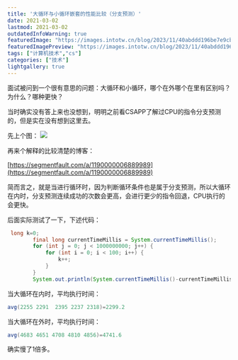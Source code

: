 ```yaml
---
title: '大循环与小循环嵌套的性能比较（分支预测）'
date: 2021-03-02
lastmod: 2021-03-02
outdatedInfoWarning: true
featuredImage: "https://images.intotw.cn/blog/2023/11/40abddd196be7e9cb79b83534d4983a4.webp"
featuredImagePreview: "https://images.intotw.cn/blog/2023/11/40abddd196be7e9cb79b83534d4983a4.webp"
tags: ["计算机技术","cs"]
categories: ["技术"]
lightgallery: true
---
```


面试被问到一个很有意思的问题：大循环和小循环，哪个在外哪个在里有区别吗？为什么？哪种更快？

当时确实没有答上来也没想到，明明之前看CSAPP了解过CPU的指令分支预测的，但是实在没有想到这里去。

先上个图：
![](https://images.intotw.cn/blog/2023/09/c23ac577ea92a466b0420511e70b7c2f.png)

再来个解释的比较清楚的博客：

[https://segmentfault.com/a/1190000006889989](https://segmentfault.com/a/1190000006889989)

简而言之，就是当进行循环时，因为判断循环条件也是属于分支预测，所以大循环在内时，分支预测连续成功的次数会更高，会进行更少的指令回退，CPU执行的会更快。


后面实际测试了一下，下述代码：
```java
 long k=0;
        final long currentTimeMillis = System.currentTimeMillis();
        for (int j = 0; j < 1000000000; j++) {
            for (int i = 0; i < 100; i++) {
                k++;
            }
        }
        System.out.println(System.currentTimeMillis()-currentTimeMillis);
```
当大循环在内时，平均执行时间：
```java
avg(2255 2291  2395 2237 2318)=2299.2
```
当大循环在外时，平均执行时间：
```java
avg(4683 4651 4708 4810 4856)=4741.6
```
确实慢了1倍多。

